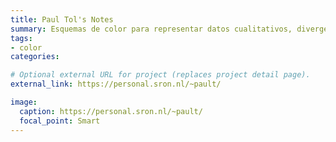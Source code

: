 ```yaml
---
title: Paul Tol's Notes
summary: Esquemas de color para representar datos cualitativos, divergentes y secuenciales.
tags:
- color
categories:

# Optional external URL for project (replaces project detail page).
external_link: https://personal.sron.nl/~pault/

image:
  caption: https://personal.sron.nl/~pault/
  focal_point: Smart
---
```

